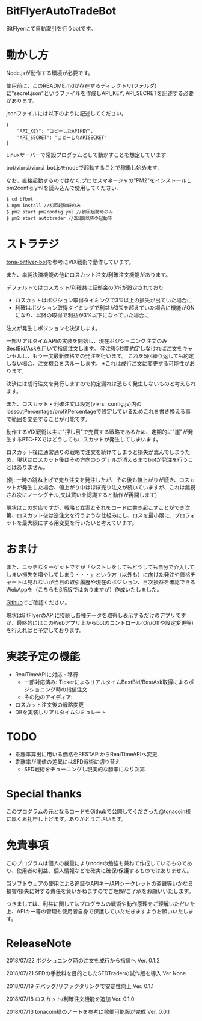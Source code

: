 # BitFlyerAutoTradeBot

BitFlyerにて自動取引を行うbotです。

# 動かし方
Node.jsが動作する環境が必要です。

使用前に、このREADME.mdが存在するディレクトリ(フォルダ)に"secret.json"というファイルを作成しAPI_KEY, API_SECRETを記述する必要があります。

jsonファイルには以下のように記述してください。
	
	{
		"API_KEY": "コピーしたAPIKEY",
		"API_SECRET": "コピーしたAPISECRET"
	}	

Linuxサーバーで常設プログラムとして動かすことを想定しています.

bot/vixrsi/vixrsi_bot.jsをnodeで起動することで稼働し始めます.

なお、直接起動するのではなく,プロセスマネージャの"PM2"をインストールしpm2config.ymlを読み込んで使用してください.
	
	$ cd bfbot
	$ npm install //初回起動時のみ
	$ pm2 start pm2config.yml //初回起動時のみ
	$ pm2 start autotrader //2回目以降の起動時
	
# ストラテジ
[tona-bitflyer-bot](https://note.mu/tonacoin)を参考にVIX戦術で動作しています。

また、単純決済機能の他にロスカット注文/利確注文機能があります。

デフォルトではロスカット/利確共に証拠金の3%が設定されており

- ロスカットはポジション取得タイミングで3%以上の損失が出ていた場合に
- 利確はポジション取得タイミングで利益が3%を超えていた場合に機能がONになり、以降の取得で利益が3%以下になっていた場合に

注文が発生しポジションを決済します。

一部リアルタイムAPIの実装を開始し、現在ポジショニング注文のみBestBid/Askを用いて指値注文します。
発注後5秒間約定しなければ注文をキャンセルし、もう一度最新価格での発注を行います。
これを5回繰り返しても約定しない場合、注文機会をスルーします。
※これは成行注文に変更する可能性があります。


決済には成行注文を発行しますので約定漏れは恐らく発生しないものと考えられます。

また、ロスカット・利確注文は設定(vixrsi_config.js)内のlosscutPercentage/profitPercentageで設定しているためこれを書き換える事で範囲を変更することが可能です。


動作するVIX戦術は主に"押し目"で売買する戦略であるため、定期的に"崖"が発生するBTC-FXではどうしてもロスカットが発生してしまいます。

ロスカット後に通常通りの戦略で注文を続けてしまうと損失が嵩んでしまうため、現状はロスカット後はその方向のシグナルが消えるまでbotが発注を行うことはありません。

(例: 一時の跳ね上げで売り注文を発注したが、その後も値上がりが続き、ロスカットが発生した場合、値上がり中はほぼ売り注文が続いていますが、これは無視され次にノーシグナル,又は買いを認識すると動作が再開します)

現状はこの対応ですが、戦略と立案とそれをコードに書き起こすことができ次第、ロスカット後は逆注文を行うような仕組みにし、ロスを最小限に、プロフィットを最大限にする用変更を行いたいと考えています。

# おまけ

また、ニッチなターゲットですが「シストレをしてもどうしても自分で介入してしまい損失を増やしてしまう・・・」という方（以外も）に向けた発注や価格チャートは見れないが当日の取引履歴や現在のポジション、日次損益を確認できるWebAppを（こちらもβ版版ではありますが）作成いたしました。

[Github](https://github.com/ryoctrl/BitFlyerBotStatus)でご確認ください。

現状はBitFlyerのAPIに接続し各種データを取得し表示するだけのアプリですが、最終的にはこのWebアプリ上からbotのコントロール(On/Offや設定変更等)を行えればと予定しております。

# 実装予定の機能

- RealTimeAPIに対応・移行
	- 一部対応済み: TickerによるリアルタイムBestBid/BestAsk取得によるポジショニング時の指値注文
	- その他のアイディア: 
- ロスカット注文後の戦略変更
- DBを実装しリアルタイムシミュレート

# TODO

- 乖離率算出に用いる価格をRESTAPIからRealTimeAPIへ変更.
- 乖離率が閾値の差異にはSFD戦術に切り替え
	- SFD戦術をチューニングし現実的な勝率になり次第



# Special thanks

このプログラムの元となるコードをGithubで公開してくださった[@tonacoin](https://twitter.com/tonacoin)様に厚くお礼申し上げます。ありがとうございます。


# 免責事項

このプログラムは個人の裁量によりnodeの勉強も兼ねて作成しているものであり、使用者の利益、個人情報などを確実に確保/保護するものではありません。

当ソフトウェアの使用による追証やAPIキー/APIシークレットの盗難等いかなる損害/損失に対する責任を負いかねますのでご理解/ご了承をお願いいたします。

つきましては、利益に関してはプログラムの戦術や動作原理をご理解いただいた上、APIキー等の管理も使用者自身で保護していただきますようお願いいたします。

# ReleaseNote

2018/07/22 ポジショニング時の注文を成行から指値へ		Ver. 0.1.2

2018/07/21 SFDの手数料を目的としたSFDTraderの試作版を導入	Ver None

2018/07/19 デバッグ/リファクタリングで安定性向上		Ver. 0.1.1

2018/07/18 ロスカット/利確注文機能を追加			Ver. 0.1.0

2018/07/13 tonacoin様のノートを参考に稼働可能版が完成 		Ver. 0.0.1

